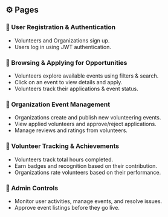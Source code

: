 ## ⚙️ Pages

### 🔹 User Registration & Authentication
- Volunteers and Organizations sign up.
- Users log in using JWT authentication.

### 🔹 Browsing & Applying for Opportunities
- Volunteers explore available events using filters & search.
- Click on an event to view details and apply.
- Volunteers track their applications & event status.

### 🔹 Organization Event Management
- Organizations create and publish new volunteering events.
- View applied volunteers and approve/reject applications.
- Manage reviews and ratings from volunteers.

### 🔹 Volunteer Tracking & Achievements
- Volunteers track total hours completed.
- Earn badges and recognition based on their contribution.
- Organizations rate volunteers based on their performance.

### 🔹 Admin Controls
- Monitor user activities, manage events, and resolve issues.
- Approve event listings before they go live.
